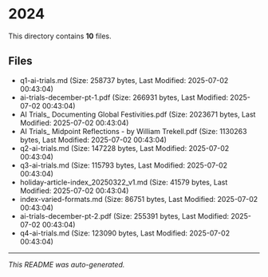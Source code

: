 # 2024

This directory contains **10** files.

## Files

- q1-ai-trials.md (Size: 258737 bytes, Last Modified: 2025-07-02 00:43:04)
- ai-trials-december-pt-1.pdf (Size: 266931 bytes, Last Modified: 2025-07-02 00:43:04)
- AI Trials_ Documenting Global Festivities.pdf (Size: 2023671 bytes, Last Modified: 2025-07-02 00:43:04)
- AI Trials_ Midpoint Reflections - by William Trekell.pdf (Size: 1130263 bytes, Last Modified: 2025-07-02 00:43:04)
- q2-ai-trials.md (Size: 147228 bytes, Last Modified: 2025-07-02 00:43:04)
- q3-ai-trials.md (Size: 115793 bytes, Last Modified: 2025-07-02 00:43:04)
- holiday-article-index_20250322_v1.md (Size: 41579 bytes, Last Modified: 2025-07-02 00:43:04)
- index-varied-formats.md (Size: 86751 bytes, Last Modified: 2025-07-02 00:43:04)
- ai-trials-december-pt-2.pdf (Size: 255391 bytes, Last Modified: 2025-07-02 00:43:04)
- q4-ai-trials.md (Size: 123090 bytes, Last Modified: 2025-07-02 00:43:04)

---
*This README was auto-generated.*
